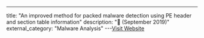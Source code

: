 ---
title: "An improved method for packed malware detection using PE header and section table information"
description: "📰  (September 2019)"
external_category: "Malware Analysis"
---[Visit Website](https://www.mecs-press.org/ijcnis/ijcnis-v11-n9/v11n9-2.html)

